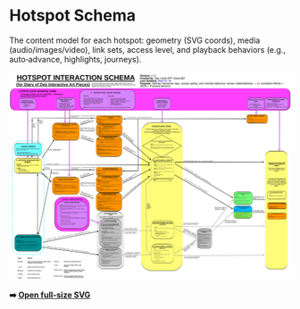 # Hotspot Schema

The content model for each hotspot: geometry (SVG coords), media (audio/images/video), link sets, access level, and playback behaviors (e.g., auto‑advance, highlights, journeys).

![Preview](assets/hotspot-schema.svg)

**➡️ [Open full-size SVG](assets/hotspot-schema.svg)**
